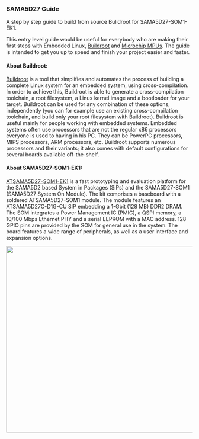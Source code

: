 ### SAMA5D27 Guide

A step by step guide to build from source Bulidroot for SAMA5D27-SOM1-EK1. 

This entry level guide would be useful for everybody who are making their first steps with Embedded Linux, [Buildroot](https://buildroot.org/) and [Microchip MPUs](https://www.microchip.com/design-centers/32-bit-mpus ). The guide is intended to get you up to speed and finish your project easier and faster.

#### About Buildroot:

[Buildroot](https://buildroot.org/downloads/manual/manual.html) is a tool that simplifies and automates the process of building a complete Linux system for an embedded system, using cross-compilation.
In order to achieve this, Buildroot is able to generate a cross-compilation toolchain, a root filesystem, a Linux kernel image and a bootloader for your target. Buildroot can be used for any combination of these options, independently (you can for example use an existing cross-compilation toolchain, and build only your root filesystem with Buildroot).
Buildroot is useful mainly for people working with embedded systems. Embedded systems often use processors that are not the regular x86 processors everyone is used to having in his PC. They can be PowerPC processors, MIPS processors, ARM processors, etc.
Buildroot supports numerous processors and their variants; it also comes with default configurations for several boards available off-the-shelf. 

#### About SAMA5D27-SOM1-EK1:

[ATSAMA5D27-SOM1-EK1](https://www.microchip.com/developmenttools/ProductDetails/atsama5d27-som1-ek1) is a fast prototyping and evaluation platform for the SAMA5D2 based System in Packages (SiPs) and the SAMA5D27-SOM1 (SAMA5D27 System On Module). The kit comprises a baseboard with a soldered ATSAMA5D27-SOM1 module. The module features an ATSAMA5D27C-D1G-CU SIP embedding a 1-Gbit (128 MB) DDR2 DRAM. The SOM integrates a Power Management IC (PMIC), a QSPI memory, a 10/100 Mbps Ethernet PHY and a serial EEPROM with a MAC address. 128 GPIO pins are provided by the SOM for general use in the system. The board features a wide range of peripherals, as well as a user interface and expansion options.

<p align="center">
  <img width="609" height="504" src="https://github.com/kamval/SAMA5D27-SOM1-EK1/blob/master/Documents/a5d27_som1_ek_board.png">
</p>
